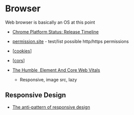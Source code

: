 Browser
=======

Web browser is basically an OS at this point

* [Chrome Platform Status: Release Timeline](https://www.chromestatus.com/features/schedule)


* [permission.site](https://permission.site/) - test/list possible http/https permissions
* [[cookies]]
* [[cors]]

* [The Humble <img> Element And Core Web Vitals](https://www.smashingmagazine.com/2021/04/humble-img-element-core-web-vitals/)
    * Responsive, image src, lazy

Responsive Design
-----------------

* [The anti-pattern of responsive design](http://john.ankarstrom.se/responsive/)

[//begin]: # "Autogenerated link references for markdown compatibility"
[cookies]: cookies.md "Cookies"
[cors]: cors.md "CORS"
[//end]: # "Autogenerated link references"